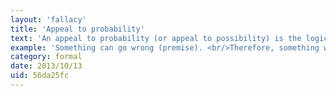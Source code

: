 ```yaml
---
layout: 'fallacy'
title: 'Appeal to probability'
text: 'An appeal to probability (or appeal to possibility) is the logical fallacy of taking something for granted because it would probably be the case (or might possibly be the case)'
example: 'Something can go wrong (premise). <br/>Therefore, something will go wrong (invalid conclusion).'
category: formal
date: 2013/10/13
uid: 56da25fc
---
```

